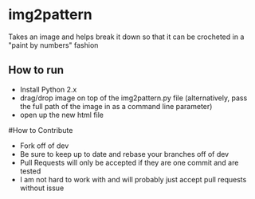 # img2pattern
Takes an image and helps break it down so that it can be crocheted in a "paint by numbers" fashion

## How to run
- Install Python 2.x
- drag/drop image on top of the img2pattern.py file (alternatively, pass the full path of the image in as a command line parameter)
- open up the new html file

#How to Contribute
- Fork off of dev
- Be sure to keep up to date and rebase your branches off of dev
- Pull Requests will only be accepted if they are one commit and are tested
- I am not hard to work with and will probably just accept pull requests without issue
